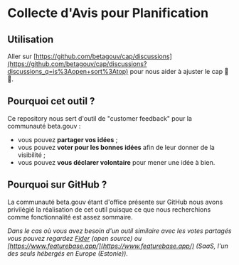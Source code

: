 # Collecte d'Avis pour Planification

## Utilisation

Aller sur [https://github.com/betagouv/cap/discussions](https://github.com/betagouv/cap/discussions?discussions_q=is%3Aopen+sort%3Atop) pour nous aider à ajuster le cap 🧭⛵.



## Pourquoi cet outil ?

Ce repository nous sert d'outil de "customer feedback" pour la communauté beta.gouv :
* vous pouvez **partager vos idées** ;
* vous pouvez **voter pour les bonnes idées** afin de leur donner de la visibilité ;
* vous pouvez **vous déclarer volontaire** pour mener une idée à bien.

## Pourquoi sur GitHub ?

La communauté beta.gouv étant d'office présente sur GitHub nous avons privilégié la réalisation de cet outil puisque ce que nous recherchions comme fonctionnalité est assez sommaire.

_Dans le cas où vous avez besoin d'un outil similaire avec les votes partagés vous pouvez regardez [Fider](https://github.com/getfider/fider) (open source) ou [https://www.featurebase.app/](https://www.featurebase.app/) (SaaS, l'un des seuls hébergés en Europe (Estonie))._

<!--

Pour memo, voici les outils investigués en détails :

* Open source :
    * https://github.com/getfider/fider
    * https://github.com/duyet/feedback/
    * https://github.com/clearflask/clearflask
    * https://github.com/loomio/loomio
    * https://github.com/logchimp/logchimp
    * https://github.com/astuto/astuto
    * https://github.com/rowyio/roadmap
    *
* Close source :
    * https://alphaos.app/featureos/
    * https://docs.github.com/en/discussions
    * https://canny.io/
    * https://www.featurebase.app/
    * https://suggested.co/

-->

<!--

Pour memo, l'initialisation de ce repository a nécessité de :

1. Désactiver les fonctionnalités :
    a. Wikis
    b. Issues
    c. Discussions
    d. Projects
    e. Pull Requests (merge, squash merge, rebase merge)
    f. Actions (inside "Actions" menu item)
2. Activer la fonctionnalité "Discussions"
3. Aller dans la section "Discussions" :
    a. Supprimer toutes les catégories
    b. Créer les catégories "💡 Suggestion", "💥 Bug", "📥 Avis" (en les paramétrant en "conversations ouvertes")
    c. Supprimer tous les "labels"
    d. Créer les labels "événement" (rouge), "technique" (bleu), "marketing" (orange), "design" (vert), "produit" (jaune), "outillage" (gris), "startup" (turquoise)

-->
